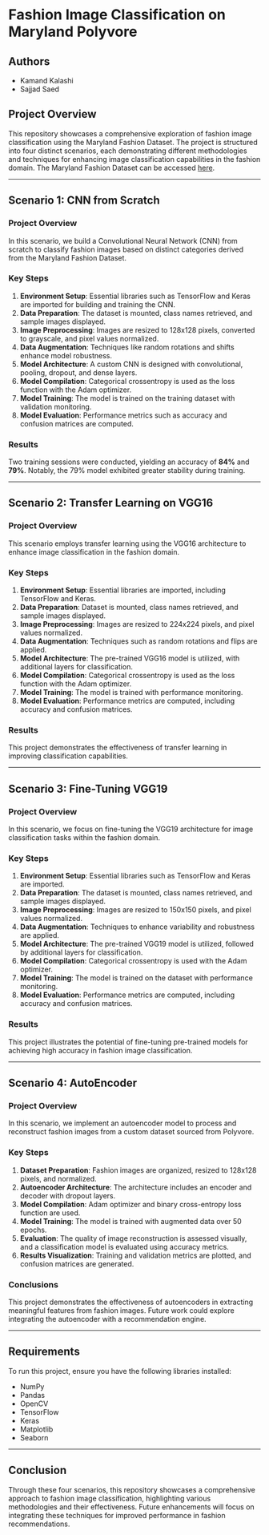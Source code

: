 # Fashion Image Classification on Maryland Polyvore

## Authors
- Kamand Kalashi
- Sajjad Saed

## Project Overview
This repository showcases a comprehensive exploration of fashion image classification using the Maryland Fashion Dataset. The project is structured into four distinct scenarios, each demonstrating different methodologies and techniques for enhancing image classification capabilities in the fashion domain. The Maryland Fashion Dataset can be accessed [here](https://github.com/AemikaChow/AiDLab-fAshIon-Data/blob/main/Datasets/cleaned-maryland.md).

---

## Scenario 1: CNN from Scratch

### Project Overview
In this scenario, we build a Convolutional Neural Network (CNN) from scratch to classify fashion images based on distinct categories derived from the Maryland Fashion Dataset.

### Key Steps
1. **Environment Setup**: Essential libraries such as TensorFlow and Keras are imported for building and training the CNN.
2. **Data Preparation**: The dataset is mounted, class names retrieved, and sample images displayed.
3. **Image Preprocessing**: Images are resized to 128x128 pixels, converted to grayscale, and pixel values normalized.
4. **Data Augmentation**: Techniques like random rotations and shifts enhance model robustness.
5. **Model Architecture**: A custom CNN is designed with convolutional, pooling, dropout, and dense layers.
6. **Model Compilation**: Categorical crossentropy is used as the loss function with the Adam optimizer.
7. **Model Training**: The model is trained on the training dataset with validation monitoring.
8. **Model Evaluation**: Performance metrics such as accuracy and confusion matrices are computed.

### Results
Two training sessions were conducted, yielding an accuracy of **84%** and **79%**. Notably, the 79% model exhibited greater stability during training.

---

## Scenario 2: Transfer Learning on VGG16

### Project Overview
This scenario employs transfer learning using the VGG16 architecture to enhance image classification in the fashion domain.

### Key Steps
1. **Environment Setup**: Essential libraries are imported, including TensorFlow and Keras.
2. **Data Preparation**: Dataset is mounted, class names retrieved, and sample images displayed.
3. **Image Preprocessing**: Images are resized to 224x224 pixels, and pixel values normalized.
4. **Data Augmentation**: Techniques such as random rotations and flips are applied.
5. **Model Architecture**: The pre-trained VGG16 model is utilized, with additional layers for classification.
6. **Model Compilation**: Categorical crossentropy is used as the loss function with the Adam optimizer.
7. **Model Training**: The model is trained with performance monitoring.
8. **Model Evaluation**: Performance metrics are computed, including accuracy and confusion matrices.

### Results
This project demonstrates the effectiveness of transfer learning in improving classification capabilities.

---

## Scenario 3: Fine-Tuning VGG19

### Project Overview
In this scenario, we focus on fine-tuning the VGG19 architecture for image classification tasks within the fashion domain.

### Key Steps
1. **Environment Setup**: Essential libraries such as TensorFlow and Keras are imported.
2. **Data Preparation**: The dataset is mounted, class names retrieved, and sample images displayed.
3. **Image Preprocessing**: Images are resized to 150x150 pixels, and pixel values normalized.
4. **Data Augmentation**: Techniques to enhance variability and robustness are applied.
5. **Model Architecture**: The pre-trained VGG19 model is utilized, followed by additional layers for classification.
6. **Model Compilation**: Categorical crossentropy is used with the Adam optimizer.
7. **Model Training**: The model is trained on the dataset with performance monitoring.
8. **Model Evaluation**: Performance metrics are computed, including accuracy and confusion matrices.

### Results
This project illustrates the potential of fine-tuning pre-trained models for achieving high accuracy in fashion image classification.

---

## Scenario 4: AutoEncoder

### Project Overview
In this scenario, we implement an autoencoder model to process and reconstruct fashion images from a custom dataset sourced from Polyvore.

### Key Steps
1. **Dataset Preparation**: Fashion images are organized, resized to 128x128 pixels, and normalized.
2. **Autoencoder Architecture**: The architecture includes an encoder and decoder with dropout layers.
3. **Model Compilation**: Adam optimizer and binary cross-entropy loss function are used.
4. **Model Training**: The model is trained with augmented data over 50 epochs.
5. **Evaluation**: The quality of image reconstruction is assessed visually, and a classification model is evaluated using accuracy metrics.
6. **Results Visualization**: Training and validation metrics are plotted, and confusion matrices are generated.

### Conclusions
This project demonstrates the effectiveness of autoencoders in extracting meaningful features from fashion images. Future work could explore integrating the autoencoder with a recommendation engine.

---

## Requirements
To run this project, ensure you have the following libraries installed:
- NumPy
- Pandas
- OpenCV
- TensorFlow
- Keras
- Matplotlib
- Seaborn

---

## Conclusion
Through these four scenarios, this repository showcases a comprehensive approach to fashion image classification, highlighting various methodologies and their effectiveness. Future enhancements will focus on integrating these techniques for improved performance in fashion recommendations.
